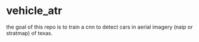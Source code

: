 # vehicle_atr
the goal of this repo is to train a cnn to detect cars in aerial imagery (naip or stratmap) of texas.

